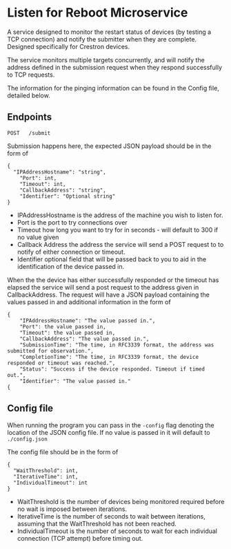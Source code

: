 # Listen for Reboot Microservice

A service designed to monitor the restart status of devices (by testing a TCP connection) and notify the submitter when they are complete. Designed specifically for Crestron devices.

The service monitors multiple targets concurrently, and will notify the address defined in the submission request when they respond successfully to TCP requests.

The information for the pinging information can be found in the Config file, detailed below.

## Endpoints

`POST   /submit`

Submission happens here, the expected JSON payload should be in the form of

```
{
  "IPAddressHostname": "string",
	"Port": int,
	"Timeout": int,
	"CallbackAddress": "string",
	"Identifier": "Optional string"
}
```

* IPAddressHostname is the address of the machine you wish to listen for.
* Port is the port to try connections over
* Timeout how long you want to try for in seconds - will default to 300 if no value given
* Callback Address the address the service will send a POST request to to notify of either connection or timeout.
* Identifier optional field that will be passed back to you to aid in the identification of the device passed in.

When the the device has either successfully responded or the timeout has elapsed the service will send a post request to the address given in CallbackAddress. The request will have a JSON payload containing the values passed in and additional information in the form of

```
{
    "IPAddressHostname": "The value passed in.",
    "Port": the value passed in,
    "Timeout": the value passed in,
    "CallbackAddress": "The value passed in.",
    "SubmissionTime": "The time, in RFC3339 format, the address was submitted for observation.",
    "CompletionTime": "The time, in RFC3339 format, the device responded or timeout was reached.",
    "Status": "Success if the device responded. Timeout if timed out.",
    "Identifier": "The value passed in."
{
```

## Config file

When running the program you can pass in the `-config` flag denoting the location of the JSON config file. If no value is passed in it will default to `./config.json`

The config file should be in the form of

```
{
  "WaitThreshold": int,
  "IterativeTime": int,
  "IndividualTimeout": int
}
```

* WaitThreshold is the number of devices being monitored required before no wait is imposed between iterations.
* IterativeTime is the number of seconds to wait between iterations, assuming that the WaitThreshold has not been reached.
* IndividualTimeout is the number of seconds to wait for each individual connection (TCP attempt) before timing out.
